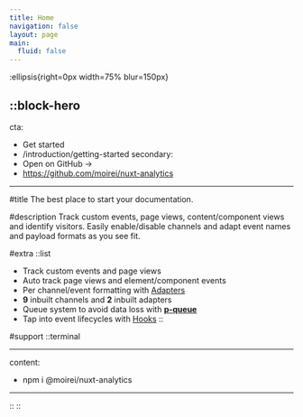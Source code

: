 ```yaml
---
title: Home
navigation: false
layout: page
main:
  fluid: false
---
```


:ellipsis{right=0px width=75% blur=150px}

## ::block-hero

cta:

- Get started
- /introduction/getting-started
  secondary:
- Open on GitHub →
- https://github.com/moirei/nuxt-analytics

---

#title
The best place to start your documentation.

#description
Track custom events, page views, content/component views and identify visitors. Easily enable/disable channels and adapt event names and payload formats as you see fit.

#extra
::list

- Track custom events and page views
- Auto track page views and element/component events
- Per channel/event formatting with [Adapters](/guide/adapters)
- **9** inbuilt channels and **2** inbuilt adapters
- Queue system to avoid data loss with [**p-queue**](https://github.com/sindresorhus/p-queue)
- Tap into event lifecycles with [Hooks](/guide/hooks)
  ::

#support
::terminal

---

content:

- npm i @moirei/nuxt-analytics

---

::
::
